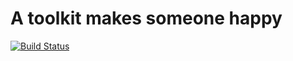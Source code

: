 # A toolkit makes someone happy

[![Build Status](https://travis-ci.org/insisthzr/happytool.svg?branch=master)](https://travis-ci.org/insisthzr/happytool)